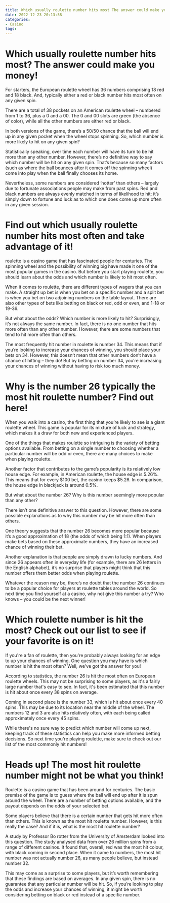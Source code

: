 ```yaml
---
title: Which usually roulette number hits most The answer could make you money!
date: 2022-12-23 20:13:58
categories:
- Casino
tags:
---
```



#  Which usually roulette number hits most? The answer could make you money!

For starters, the European roulette wheel has 36 numbers comprising 18 red and 18 black. And, typically either a red or black number hits most often on any given spin.

There are a total of 38 pockets on an American roulette wheel – numbered from 1 to 36, plus a 0 and a 00. The 0 and 00 slots are green (the absence of color), while all the other numbers are either red or black.

In both versions of the game, there’s a 50/50 chance that the ball will end up in any given pocket when the wheel stops spinning. So, which number is more likely to hit on any given spin?

Statistically speaking, over time each number will have its turn to be hit more than any other number. However, there’s no definitive way to say which number will be hit on any given spin. That’s because so many factors (such as where the ball bounces after it comes off the spinning wheel) come into play when the ball finally chooses its home. 

Nevertheless, some numbers are considered ‘hotter’ than others – largely due to fortunate associations people may make from past spins. Red and black numbers are always evenly matched in terms of likelihood to hit; it’s simply down to fortune and luck as to which one does come up more often in any given session.

#  Find out which usually roulette number hits most often and take advantage of it!

 roulette is a casino game that has fascinated people for centuries. The spinning wheel and the possibility of winning big have made it one of the most popular games in the casino. But before you start playing roulette, you should learn about the odds and which number is likely to hit most often.

When it comes to roulette, there are different types of wagers that you can make. A straight up bet is when you bet on a specific number and a split bet is when you bet on two adjoining numbers on the table layout. There are also other types of bets like betting on black or red, odd or even, and 1-18 or 19-36.

But what about the odds? Which number is more likely to hit? Surprisingly, it’s not always the same number. In fact, there is no one number that hits more often than any other number. However, there are some numbers that tend to hit more often than others.

The most frequently hit number in roulette is number 34. This means that if you’re looking to increase your chances of winning, you should place your bets on 34. However, this doesn’t mean that other numbers don’t have a chance of hitting – they do! But by betting on number 34, you’re increasing your chances of winning without having to risk too much money.

#  Why is the number 26 typically the most hit roulette number? Find out here!

When you walk into a casino, the first thing that you’re likely to see is a giant roulette wheel. This game is popular for its mixture of luck and strategy, which makes it a draw for both new and experienced players.

One of the things that makes roulette so intriguing is the variety of betting options available. From betting on a single number to choosing whether a particular number will be odd or even, there are many choices to make when playing roulette.

Another factor that contributes to the game’s popularity is its relatively low house edge. For example, in American roulette, the house edge is 5.26%. This means that for every $100 bet, the casino keeps $5.26. In comparison, the house edge in blackjack is around 0.5%.

But what about the number 26? Why is this number seemingly more popular than any other?

There isn’t one definitive answer to this question. However, there are some possible explanations as to why this number may be hit more often than others.

One theory suggests that the number 26 becomes more popular because it’s a good approximation of 18 (the odds of which being 1:1). When players make bets based on these approximate numbers, they have an increased chance of winning their bet.

Another explanation is that people are simply drawn to lucky numbers. And since 26 appears often in everyday life (for example, there are 26 letters in the English alphabet), it’s no surprise that players might think that this number offers them better odds when playing roulette.

Whatever the reason may be, there’s no doubt that the number 26 continues to be a popular choice for players at roulette tables around the world. So next time you find yourself at a casino, why not give this number a try? Who knows – you could be the next winner!

#  Which roulette number is hit the most? Check out our list to see if your favorite is on it!

If you're a fan of roulette, then you're probably always looking for an edge to up your chances of winning. One question you may have is which number is hit the most often? Well, we've got the answer for you!

According to statistics, the number 26 is hit the most often on European roulette wheels. This may not be surprising to some players, as it's a fairly large number that's easy to see. In fact, it's been estimated that this number is hit about once every 38 spins on average.

Coming in second place is the number 33, which is hit about once every 40 spins. This may be due to its location near the middle of the wheel. The numbers 12 and 3 are also hits relatively often, with each being called approximately once every 45 spins.

While there's no sure way to predict which number will come up next, keeping track of these statistics can help you make more informed betting decisions. So next time you're playing roulette, make sure to check out our list of the most commonly hit numbers!

#  Heads up! The most hit roulette number might not be what you think!

 Roulette is a casino game that has been around for centuries. The basic premise of the game is to guess where the ball will end up after it is spun around the wheel. There are a number of betting options available, and the payout depends on the odds of your selected bet.

Some players believe that there is a certain number that gets hit more often than others. This is known as the most hit roulette number. However, is this really the case? And if it is, what is the most hit roulette number?

A study by Professor Bo rotter from the University of Amsterdam looked into this question. The study analysed data from over 26 million spins from a range of different casinos. It found that, overall, red was the most hit colour, with black coming in second place. When it came to numbers, the most hit number was not actually number 26, as many people believe, but instead number 32.

This may come as a surprise to some players, but it’s worth remembering that these findings are based on averages. In any given spin, there is no guarantee that any particular number will be hit. So, if you’re looking to play the odds and increase your chances of winning, it might be worth considering betting on black or red instead of a specific number.